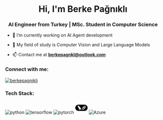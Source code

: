 <h1 align="center">Hi, I'm Berke Pağnıklı</h1>
<h3 align="center">AI Engineer from Turkey | MSc. Student in Computer Science</h3>

- 🔭 I’m currently working on AI Agent development

- 📝 My field of study is Computer Vision and Large Language Models

- 📫 Contact me at **berkepagnkl@outlook.com**

<h3 align="left">Connect with me:</h3>
<p align="left">
<a href="www.linkedin.com/in/berke-pagnikli-370565165" target="blank"><img align="center" src="https://www.vectorlogo.zone/logos/linkedin/linkedin-tile.svg" alt="berkepagnikli" height="30" width="40" /></a>
</p>

<h3 align="left">Tech Stack:</h3>
<p align="left">
  <img src="https://www.vectorlogo.zone/logos/python/python-icon.svg" alt="python" width="40" height="40"/>
  <img src="https://www.vectorlogo.zone/logos/tensorflow/tensorflow-icon.svg" alt="tensorflow" width="40" height="40"/>
  <img src="https://www.vectorlogo.zone/logos/pytorch/pytorch-icon.svg" alt="pytorch" width="40" height="40"/>
  <img src="https://raw.githubusercontent.com/simple-icons/simple-icons/e8ab37b214fe8d52fe935d4710d19e5a06a25271/icons/langchain.svg" alt="langchain" width="40" height="40"/>
  <img src="https://upload.wikimedia.org/wikipedia/commons/f/fa/Microsoft_Azure.svg" alt="Azure" width="40" height="40"/>
</p>

